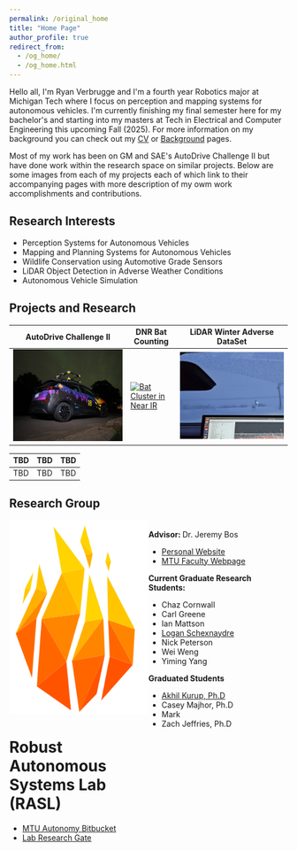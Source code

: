 ```yaml
---
permalink: /original_home
title: "Home Page"
author_profile: true
redirect_from: 
  - /og_home/
  - /og_home.html
---
```


Hello all, I'm Ryan Verbrugge and I'm a fourth year Robotics major at Michigan Tech where I focus on perception and mapping systems for autonomous vehicles. I'm currently finishing my final semester here for my bachelor's and starting into my masters at Tech in Electrical and Computer Engineering this upcoming Fall (2025). For more information on my background you can check out my [CV](https://rcverbru.github.io/cv/) or [Background](https://rcverbru.github.io/background/) pages.

Most of my work has been on GM and SAE's AutoDrive Challenge II but have done work within the research space on similar projects. Below are some images from each of my projects each of which link to their accompanying pages with more description of my owm work accomplishments and contributions.

## Research Interests

* Perception Systems for Autonomous Vehicles
* Mapping and Planning Systems for Autonomous Vehicles
* Wildlife Conservation using Automotive Grade Sensors
* LiDAR Object Detection in Adverse Weather Conditions
* Autonomous Vehicle Simulation

## Projects and Research

| AutoDrive Challenge II | DNR Bat Counting | LiDAR Winter Adverse DataSet |
| -- | -- | -- |
| [![AutoDrive Bolt Under Northern Lights](../images/autodrive/bolt_cropped.jpg)](https://rcverbru.github.io/projects/autodrive/) | [![Bat Cluster in Near IR](../images/bats/near_IR_cluster.png)](https://rcverbru.github.io/research/bats/) | [![winter](../images/snow_stuff/laptop_dark_cropped.jpg)](https://rcverbru.github.io/research/winter-data/) |

| TBD | TBD | TBD |
| -- | -- | -- |
| TBD | TBD | TBD |

## Research Group

<style type="text/css">
#wrap {
   width:100%;
   margin:0 auto;
}
#left_col {
   float:left;
   width:50%;
}
#right_col {
   float:right;
   width:50%;
}
</style>

<div id="wrap">
    <div id="left_col">
        <img src="../images/rasl_logo.png" alt="RASL Logo" height=351 width=314>
        <h1>Robust Autonomous Systems Lab (RASL)</h1>
        <ul>
          <li><a href="https://bitbucket.org/autonomymtu/workspace/repositories/">MTU Autonomy Bitbucket</a></li>
          <li><a href="https://www.researchgate.net/lab/Robust-Autonomous-Systems-Lab-Jeremy-Patrick-Bos">Lab Research Gate</a></li>
        </ul>
    </div>
    <div id="right_col">
        <br>
        <b>Advisor: </b> Dr. Jeremy Bos
        <ul>
          <li><a href="https://pages.mtu.edu/~jpbos/Jeremys_Homepage/Home.html">Personal Website</a></li>
          <li><a href="https://www.mtu.edu/ece/department/faculty/bos/">MTU Faculty Webpage</a></li>
        </ul>
        <b>Current Graduate Research Students:</b>
        <ul>
          <li>Chaz Cornwall</li>
          <li>Carl Greene</li>
          <li>Ian Mattson</li>
          <li><a href="https://lpschexn.github.io/">Logan Schexnaydre</a></li>
          <li>Nick Peterson</li>
          <li>Wei Weng</li>
          <li>Yiming Yang</li>
        </ul>
        <b>Graduated Students</b>
        <ul>
          <li><a href="https://sites.google.com/view/akhil-kurup">Akhil Kurup, Ph.D</a></li>
          <li>Casey Majhor, Ph.D</li>
          <li>Mark
          <li>Zach Jeffries, Ph.D</li>
        </ul>
    </div>
</div>
